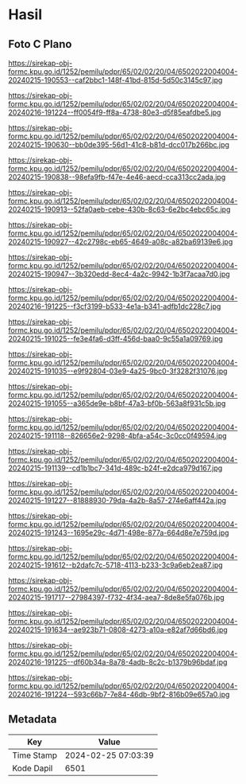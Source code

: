 # Hasil

## Foto C Plano

https://sirekap-obj-formc.kpu.go.id/1252/pemilu/pdpr/65/02/02/20/04/6502022004004-20240215-190553--caf2bbc1-148f-41bd-815d-5d50c3145c97.jpg

https://sirekap-obj-formc.kpu.go.id/1252/pemilu/pdpr/65/02/02/20/04/6502022004004-20240216-191224--ff0054f9-ff8a-4738-80e3-d5f85eafdbe5.jpg

https://sirekap-obj-formc.kpu.go.id/1252/pemilu/pdpr/65/02/02/20/04/6502022004004-20240215-190630--bb0de395-56d1-41c8-b81d-dcc017b266bc.jpg

https://sirekap-obj-formc.kpu.go.id/1252/pemilu/pdpr/65/02/02/20/04/6502022004004-20240215-190838--98efa9fb-f47e-4e46-aecd-cca313cc2ada.jpg

https://sirekap-obj-formc.kpu.go.id/1252/pemilu/pdpr/65/02/02/20/04/6502022004004-20240215-190913--52fa0aeb-cebe-430b-8c63-6e2bc4ebc65c.jpg

https://sirekap-obj-formc.kpu.go.id/1252/pemilu/pdpr/65/02/02/20/04/6502022004004-20240215-190927--42c2798c-eb65-4649-a08c-a82ba69139e6.jpg

https://sirekap-obj-formc.kpu.go.id/1252/pemilu/pdpr/65/02/02/20/04/6502022004004-20240215-190947--3b320edd-8ec4-4a2c-9942-1b3f7acaa7d0.jpg

https://sirekap-obj-formc.kpu.go.id/1252/pemilu/pdpr/65/02/02/20/04/6502022004004-20240216-191225--f3cf3199-b533-4e1a-b341-adfb1dc228c7.jpg

https://sirekap-obj-formc.kpu.go.id/1252/pemilu/pdpr/65/02/02/20/04/6502022004004-20240215-191025--fe3e4fa6-d3ff-456d-baa0-9c55a1a09769.jpg

https://sirekap-obj-formc.kpu.go.id/1252/pemilu/pdpr/65/02/02/20/04/6502022004004-20240215-191035--e9f92804-03e9-4a25-9bc0-3f3282f31076.jpg

https://sirekap-obj-formc.kpu.go.id/1252/pemilu/pdpr/65/02/02/20/04/6502022004004-20240215-191055--a365de9e-b8bf-47a3-bf0b-563a8f931c5b.jpg

https://sirekap-obj-formc.kpu.go.id/1252/pemilu/pdpr/65/02/02/20/04/6502022004004-20240215-191118--826656e2-9298-4bfa-a54c-3c0cc0f49594.jpg

https://sirekap-obj-formc.kpu.go.id/1252/pemilu/pdpr/65/02/02/20/04/6502022004004-20240215-191139--cd1b1bc7-341d-489c-b24f-e2dca979d167.jpg

https://sirekap-obj-formc.kpu.go.id/1252/pemilu/pdpr/65/02/02/20/04/6502022004004-20240215-191227--81888930-79da-4a2b-8a57-274e6aff442a.jpg

https://sirekap-obj-formc.kpu.go.id/1252/pemilu/pdpr/65/02/02/20/04/6502022004004-20240215-191243--1695e29c-4d71-498e-877a-664d8e7e759d.jpg

https://sirekap-obj-formc.kpu.go.id/1252/pemilu/pdpr/65/02/02/20/04/6502022004004-20240215-191612--b2dafc7c-5718-4113-b233-3c9a6eb2ea87.jpg

https://sirekap-obj-formc.kpu.go.id/1252/pemilu/pdpr/65/02/02/20/04/6502022004004-20240215-191717--27984397-f732-4f34-aea7-8de8e5fa076b.jpg

https://sirekap-obj-formc.kpu.go.id/1252/pemilu/pdpr/65/02/02/20/04/6502022004004-20240215-191634--ae923b71-0808-4273-a10a-e82af7d66bd6.jpg

https://sirekap-obj-formc.kpu.go.id/1252/pemilu/pdpr/65/02/02/20/04/6502022004004-20240216-191225--df60b34a-8a78-4adb-8c2c-b1379b96bdaf.jpg

https://sirekap-obj-formc.kpu.go.id/1252/pemilu/pdpr/65/02/02/20/04/6502022004004-20240216-191224--593c66b7-7e84-46db-9bf2-816b09e657a0.jpg


## Metadata

| Key        | Value               |
| ---------- | ------------------- |
| Time Stamp | 2024-02-25 07:03:39 |
| Kode Dapil | 6501                |



